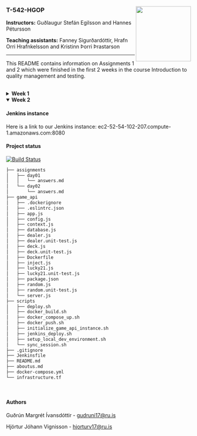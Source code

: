 ### T-542-HGOP <img align="right" width="150" height="150" src="http://iva2011.ru.is/images/default_mono.png">

**Instructors:** Guðlaugur Stefán Egilsson and Hannes Pétursson

**Teaching assistants:** Fanney Sigurðardóttir, Hrafn Orri Hrafnkelsson and Kristinn Þorri Þrastarson

---

This README contains information on Assignments 1 and 2 which were finished in the first 2 weeks in the course Introduction to quality management and testing. 

<br>

<details>
<summary><b>Week 1</b></summary>

#### API instance 
Here is a link to our API instace:
http://54.86.210.109:3000/status

#### Project status 

```bash
├── assignments
│   ├── day01
│   │   └── answers.md
│   └── day02
│       └── answers.md
├── item_repository
│   ├── app.js
│   ├── database.js
│   ├── Dockerfile
│   └── package.json
├── scripts
│   ├── deploy.sh
│   ├── initialize_game_api_instance.sh
│   └── setup_local_dev_environment.sh
├── .gitignore
├── README.md
├── aboutus.md
├── docker-compose.yml
└── infrastructure.tf

```
</details>
<details open>
<summary><b>Week 2</b></summary>

#### Jenkins instance 
Here is a link to our Jenkins instance: ec2-52-54-102-207.compute-1.amazonaws.com:8080


#### Project status 

[![Build Status](http://ec2-52-54-102-207.compute-1.amazonaws.com:8080/buildStatus/icon?job=JenkinsHgop)](http://ec2-52-54-102-207.compute-1.amazonaws.com:8080/job/JenkinsHgop/)

```bash
├── assignments
│   ├── day01
│   │   └── answers.md
│   └── day02
│       └── answers.md
├── game_api
│   ├── .dockerignore
│   ├── .eslintrc.json
│   ├── app.js
│   ├── config.js
│   ├── context.js
│   ├── database.js
│   ├── dealer.js
│   ├── dealer.unit-test.js
│   ├── deck.js
│   ├── deck.unit-test.js
│   ├── Dockerfile
│   ├── inject.js
│   ├── lucky21.js
│   ├── lucky21.unit-test.js
│   ├── package.json
│   ├── random.js
│   ├── random.unit-test.js
│   └── server.js
├── scripts
│   ├── deploy.sh
│   ├── docker_build.sh
│   ├── docker_compose_up.sh
│   ├── docker_push.sh
│   ├── initialize_game_api_instance.sh
│   ├── jenkins_deploy.sh
│   ├── setup_local_dev_environment.sh
│   └── sync_session.sh
├── .gitignore
├── Jenkinsfile
├── README.md
├── aboutus.md
├── docker-compose.yml
└── infrastructure.tf

```
</details>

<br>

#### Authors
Guðrún Margrét Ívansdóttir - gudruni17@ru.is

Hjörtur Jóhann Vignisson - hjorturv17@ru.is 
